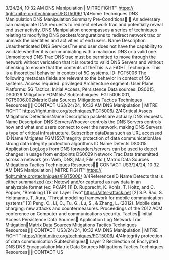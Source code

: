 3/24/24, 10:32 AM DNS Manipulation | MITRE FiGHT™
https://ﬁght.mitre.org/techniques/FGT5006/ 1/4Home Techniques DNS Manipulation
DNS Manipulation
Summary
Pre-Conditions󰅂 󰅂
An adversary can manipulate DNS requests to redirect
network tra c and potentially reveal end user activity.
DNS Manipulation encompasses a series of techniques
relating to modifying DNS packets/con gurations to redirect
network tra c or unmask the identities and activities of end
users.
Name Description
Unauthenticated DNS ServicesThe end user does not
have the capability to
validate whether it is
communicating with a
malicious DNS or a
valid one.
Unmonitored DNS Tra c DNS tra c must be
permitted to move
through the network
without veri cation that
it is routed to valid DNS
Servers and without
checking to ensure that
the contents of theThis is a FiGHT Technique.
This is a theoretical behavior
in context of 5G systems.
ID: FGT5006
The following metadata
fields are relevant to the
behavior in context of 5G
systems.
Access required: privileged
Architecture segment: User
Plane
Platforms: 5G
Tactics: Initial Access,
Persistence
Data sources: DS0015,
DS0029
Mitigation: FGM1557
Subtechniques:
FGT5006.001, FGT5006.002Matrix Data Sources Mitigations Tactics Techniques Resources󰍝󰇙
CONTACT US3/24/24, 10:32 AM DNS Manipulation | MITRE FiGHT™
https://ﬁght.mitre.org/techniques/FGT5006/ 2/4Critical Assets
Mitigations
DetectionsName Description
packets are actually
DNS requests.
Name Description
DNS ServersWhoever controls the
DNS Servers controls
how and what end
users connect to over
the network, making
DNS Servers a type of
critical infrastructure.
Subscriber dataData such as URL
accessed
ID Name Mitigates
FGM1557Integrity protection
of data
communicationUse strong data
integrity protection
algorithms
ID Name Detects
DS0015 Application LogLogs from DNS
forwarders/servers can
be used to detect
changes in usage from
endpoints
DS0029 Network Tra c Data transmitted across
a network (ex: Web,
DNS, Mail, File, etc.),Matrix Data Sources Mitigations Tactics Techniques Resources󰍝󰇙
CONTACT US3/24/24, 10:32 AM DNS Manipulation | MITRE FiGHT™
https://ﬁght.mitre.org/techniques/FGT5006/ 3/4ReferencesID Name Detects
that is either
summarized (ex:
Net ow) and/or
captured as raw data in
an analyzable format
(ex: PCAP)
[1] D. Rupprecht, K. Kohls, T. Holtz, and C. Popper, “Breaking
LTE on Layer Two” https://alter-attack.net
[2] S.P. Rao, S. Holtmanns, T. Aura, “Threat modeling
framework for mobile communication systems”
[3] Peng, C., Li, C., Tu, G., Lu, S., & Zhang, L. (2012). Mobile
data charging: new attacks and countermeasures.
Proceedings of the 2012 ACM conference on Computer and
communications security.
Tactics󰅀
Initial Access
Persistence
Data Sources󰅀
Application Log
Network Tra c
Mitigation󰅀Matrix Data Sources Mitigations Tactics Techniques Resources󰍝󰇙
CONTACT US3/24/24, 10:32 AM DNS Manipulation | MITRE FiGHT™
https://ﬁght.mitre.org/techniques/FGT5006/ 4/4Integrity protection of data communication
Subtechniques󰅀
Layer 2 Redirection of Encrypted DNS
DNS EncapsulationMatrix Data Sources Mitigations Tactics Techniques Resources󰍝󰇙
CONTACT US